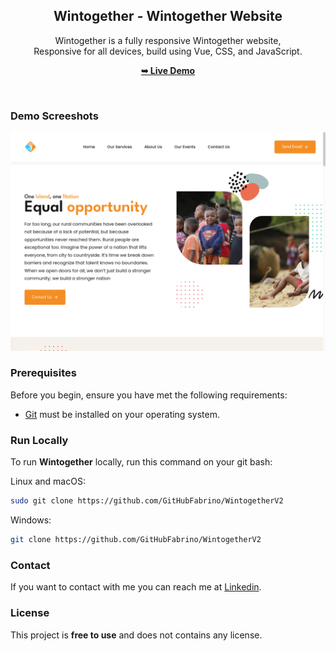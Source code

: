 <div align="center">


  <h2 align="center">Wintogether - Wintogether Website</h2>

  Wintogether is a fully responsive Wintogether website, <br />Responsive for all devices, build using Vue, CSS, and JavaScript.

  <a href="https://wintogether-v2-gg15.vercel.app/"><strong>➥ Live Demo</strong></a>

</div>

<br />

### Demo Screeshots

![Wintogether Desktop Demo](./src/assets/images/result.png "Desktop Demo")

### Prerequisites

Before you begin, ensure you have met the following requirements:

* [Git](https://git-scm.com/downloads "Download Git") must be installed on your operating system.

### Run Locally

To run **Wintogether** locally, run this command on your git bash:

Linux and macOS:

```bash
sudo git clone https://github.com/GitHubFabrino/WintogetherV2
```

Windows:

```bash
git clone https://github.com/GitHubFabrino/WintogetherV2
```

### Contact

If you want to contact with me you can reach me at [Linkedin](https://www.linkedin.com/in/pierret-fabrino-rakotoharilalaina-aa6152263/).

### License

This project is **free to use** and does not contains any license.
